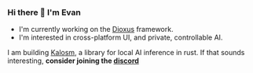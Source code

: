 ### Hi there 👋 I'm Evan

- I'm currently working on the [Dioxus](https://github.com/dioxuslabs) framework.
- I'm interested in cross-platform UI, and private, controllable AI.

I am building [Kalosm](https://floneum.com/kalosm), a library for local AI inference in rust. If that sounds interesting, **consider joining the [discord](https://discord.gg/dQdmhuB8q5)**
